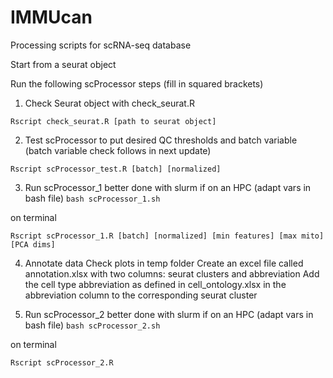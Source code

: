 # IMMUcan

Processing scripts for scRNA-seq database

Start from a seurat object

Run the following scProcessor steps (fill in squared brackets)

1. Check Seurat object with check_seurat.R
``` 
Rscript check_seurat.R [path to seurat object] 
```

2. Test scProcessor to put desired QC thresholds and batch variable (batch variable check follows in next update)
``` 
Rscript scProcessor_test.R [batch] [normalized] 
```

3. Run scProcessor_1
better done with slurm if on an HPC (adapt vars in bash file) `bash scProcessor_1.sh`

on terminal
```
Rscript scProcessor_1.R [batch] [normalized] [min features] [max mito] [PCA dims]
```

4. Annotate data
Check plots in temp folder
Create an excel file called annotation.xlsx with two columns: seurat clusters and abbreviation
Add the cell type abbreviation as defined in cell_ontology.xlsx in the abbreviation column to the corresponding seurat cluster

5. Run scProcessor_2
better done with slurm if on an HPC (adapt vars in bash file) `bash scProcessor_2.sh`

on terminal
```
Rscript scProcessor_2.R
```

